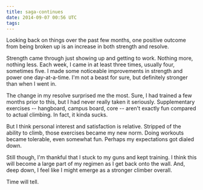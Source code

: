 ```yaml
---
title: saga-continues
date: 2014-09-07 00:56 UTC
tags:
---
```


Looking back on things over the past few months, one positive outcome from being broken up is an increase in both strength and resolve. 

Strength came through just showing up and getting to work. Nothing more, nothing less. Each week, I came in at least three times, usually four, sometimes five. I made some noticeable improvements in strength and power one day-at-a-time. I'm not a beast for sure, but definitely stronger than when I went in. 

The change in my resolve surprised me the most. Sure, I had trained a few months prior to this, but I had never really taken it seriously. Supplementary exercises -- hangboard, campus board, core -- aren't exactly fun compared to actual climbing. In fact, it kinda sucks. 

But I think personal interest and satisfaction is relative. Stripped of the ability to climb, those exercises became my new norm. Doing workouts became tolerable, even somewhat fun. Perhaps my expectations got dialed down. 

Still though, I'm thankful that I stuck to my guns and kept training. I think this will become a large part of my regimen as I get back onto the wall. And, deep down, I feel like I might emerge as a stronger climber overall. 

Time will tell.